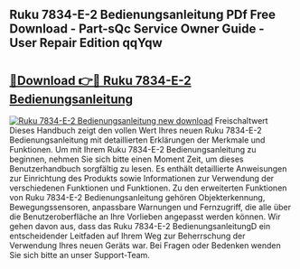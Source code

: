 ## Ruku 7834-E-2 Bedienungsanleitung PDf Free Download - Part-sQc Service Owner Guide - User Repair Edition qqYqw

# <h2><a href="http://df08vh.blite.top/?on=Ruku+7834-E-2+Bedienungsanleitung">🔗Download 👉🔴 Ruku 7834-E-2 Bedienungsanleitung</a></h2>

[![Ruku 7834-E-2 Bedienungsanleitung new download](https://i.imgur.com/lujVjoI.png)](http://df08vh.blite.top/?on=Ruku+7834-E-2+Bedienungsanleitung)
Freischaltwert Dieses Handbuch zeigt den vollen Wert Ihres neuen Ruku 7834-E-2 Bedienungsanleitung mit detaillierten Erklärungen der Merkmale und Funktionen. Um mit Ihrem Ruku 7834-E-2 Bedienungsanleitung zu beginnen, nehmen Sie sich bitte einen Moment Zeit, um dieses Benutzerhandbuch sorgfältig zu lesen. Es enthält detaillierte Anweisungen zur Einrichtung des Produkts sowie Informationen zur Verwendung der verschiedenen Funktionen und Funktionen. Zu den erweiterten Funktionen von Ruku 7834-E-2 Bedienungsanleitung gehören Objekterkennung, Bewegungssensoren, anpassbare Warnungen und Fernzugriff, die alle über die Benutzeroberfläche an Ihre Vorlieben angepasst werden können. Wir gehen davon aus, dass das Ruku 7834-E-2 BedienungsanleitungD ein entscheidender Leitfaden auf Ihrem Weg zur Beherrschung der Verwendung Ihres neuen Geräts war. Bei Fragen oder Bedenken wenden Sie sich bitte an unser Support-Team.
